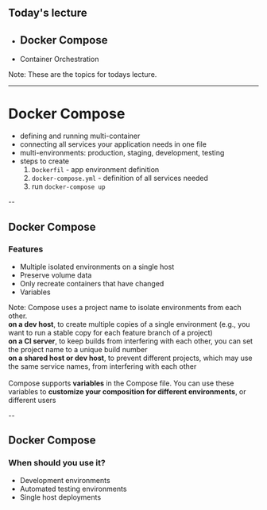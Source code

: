 <!-- Start -->
## Today's lecture

* Docker Compose
  - 
* Container Orchestration

Note:
These are the topics for todays lecture.


---
# Docker Compose
* defining and running multi-container
* connecting all services your application needs in one file
* multi-environments: production, staging, development, testing
* steps to create
  1. `Dockerfil` - app environment definition
  2. `docker-compose.yml` - definition of all services needed
  3. run `docker-compose up`


--
## Docker Compose
### Features
* Multiple isolated environments on a single host
* Preserve volume data
* Only recreate containers that have changed
* Variables

Note:
Compose uses a project name to isolate environments from each other. <br />
  **on a dev host**, to create multiple copies of a single environment (e.g., you want to run a stable copy for each feature branch of a project)<br />
  **on a CI server**, to keep builds from interfering with each other, you can set the project name to a unique build number<br />
  **on a shared host or dev host**, to prevent different projects, which may use the same service names, from interfering with each other<br />
<br />
Compose supports **variables** in the Compose file. You can use these variables to **customize your composition for different environments**, or different users  


--
## Docker Compose
### When should you use it?
* Development environments
* Automated testing environments
* Single host deployments